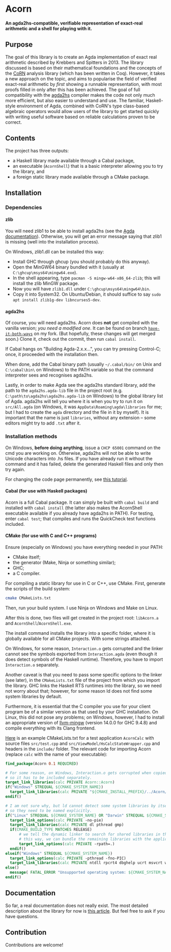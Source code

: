 # Acorn
**An agda2hs-compatible, verifiable representation of exact-real arithmetic
and a shell for playing with it.**

## Purpose

The goal of this library is to create an Agda implementation of exact real arithmetic
described by Krebbers and Spitters in 2013.
The library discussed is based on their mathematical foundations
and the concepts of the [CoRN](https://github.com/coq-community/corn/) analysis library
(which has been written in Coq).
However, it takes a new approach on the topic,
and aims to popularise the field of verified exact-real arithmetic
by _first_ showing a runnable representation,
with most proofs filled in only after this has been achieved.
The goal of full compatibility with the [agda2hs](https://github.com/agda/agda2hs) compiler
makes the code not only much more efficient,
but also easier to understand and use.
The familiar, Haskell-style environment of Agda,
combined with CoRN's type class-based algebraic operators
would allow users of the library
to get started quickly with writing useful software
based on reliable calculations
proven to be correct.

## Contents

The project has three outputs:
- a Haskell library made available through a Cabal package,
- an executable (`AcornShell`) that is a basic interpreter allowing you to try the library, and
- a foreign static library made available through a CMake package.

## Installation

### Dependencies

#### zlib

You will need zlib1 to be able to install agda2hs
(see the [Agda documentation](https://agda.readthedocs.io/en/v2.5.4.1/getting-started/prerequisites.html)).
Otherwise, you will get an error message saying that zlib1 is missing
(well into the installation process).

On Windows, zlib1.dll can be installed this way:
- Install GHC through ghcup (you should probably do this anyway).
- Open the MinGW64 binary bundled with it (usually at `C:\ghcup\msys64\mingw64.exe`).
- In the shell appearing, type `pacman -S mingw-w64-x86_64-zlib`; this will install the zlib MinGW package.
- Now you will have `zlib1.dll` under `C:\ghcup\msys64\mingw64\bin`.
- Copy it into System32.
On Ubuntu/Debian, it should suffice to say `sudo apt install zlib1g-dev libncurses5-dev`.

#### agda2hs

Of course, you will need agda2hs.
Acorn does **not** get compiled with the vanilla version;
_you need a modified one_.
It can be found on branch [`have-it-both-ways`](https://github.com/viktorcsimma/agda2hs/commit/a3c83ad3be876ce0c7aa31157f3107843bf2f465) on my fork.
(But hopefully, these changes will get merged soon.)
Clone it, check out the commit, then run `cabal install`.

If Cabal hangs on "Building Agda-2.x.x...", you can try pressing Control-C;
once, it proceeded with the installation then.

When done, add the Cabal binary path
(usually `~/.cabal/bin/` on Unix and `C:\cabal\bin\` on Windows)
to the PATH variable
so that the command interpreter sees and recognises agda2hs.

Lastly, in order to make Agda see the agda2hs standard library,
add the path to the `agda2hs.agda-lib` file in the project root
(e.g. `C:\path\to\agda2hs\agda2hs.agda-lib` on Windows)
to the global library list of Agda.
agda2hs will tell you where it is when you try to run it on `src/All.agda`
(on Windows, it was `AppData\Roaming\agda\libraries` for me;
but I had to create the `agda` directory and the file in it by myself).
It is important that the name is just `libraries`, without any extension –
some editors might try to add `.txt` after it.

### Installation methods

On Windows, **before doing anything**,
issue a `CHCP 65001` command on the cmd you are working on.
Otherwise, agda2hs will not be able to write Unicode characters
into .hs files.
If you have already run it without the command and it has failed,
delete the generated Haskell files and only then try again.

For changing the code page permanently,
see [this tutorial](https://www.scaledeskit.net/post/How-to-set-default-charset-in-Windows-cmd).

#### Cabal (for use with Haskell packages)

Acorn is a full Cabal package.
It can simply be built with `cabal build`
and installed with `cabal install`
(the latter also makes the AcornShell executable available
if you already have agda2hs in PATH).
For testing, enter `cabal test`;
that compiles and runs the QuickCheck test functions included.

#### CMake (for use with C and C++ programs)

Ensure (especially on Windows) you have everything needed in your PATH:
- CMake itself;
- the generator (Make, Ninja or something similar);
- GHC;
- a C compiler.

For compiling a static library for use in C or C++,
use CMake.
First, generate the scripts of the build system:

```sh
cmake CMakeLists.txt
```

Then, run your build system.
I use Ninja on Windows
and Make on Linux.

After this is done,
two files will get created in the project root:
`libAcorn.a` and `AcornShell`/`AcornShell.exe`.

The install command installs the library into a specific folder,
where it is globally available for all CMake projects.
With some strings attached.

On Windows, for some reason,
`Interaction.o` gets corrupted and
the linker cannot see the symbols exported from `Interaction.agda`
(even though it does detect symbols of the Haskell runtime).
Therefore, you have to import `Interaction.o` separately.

Another caveat is that you need to pass some specific options to the linker
(see later),
in the `CMakeLists.txt` file of the project
from which you import the library.
GHC links the Haskell RTS runtimes into the library, so we need not worry about that;
however, for some reason ld does not find some system libraries by default.

Furthermore, it is essential that the C compiler you use for your client program
be of a similar version
as that used by your GHC installation.
On Linux, this did not pose any problems;
on Windows, however, I had to install an appropriate version of
[llvm-mingw](https://github.com/mstorsjo/llvm-mingw/releases)
(version 14.0.0 for GHC 9.4.8)
and compile everything with its Clang frontend.

[Here](https://github.com/viktorcsimma/acorn-calc/blob/main/CMakeLists.txt)
is an example CMakeLists.txt
for a test application `AcornCalc`
with source files `src/test.cpp` and `src/ViewModel/HsCalcStateWrapper.cpp`
and headers in the `include/` folder.
The relevant code for importing Acorn
(replace `calc` with the name of your executable):

```cmake
find_package(Acorn 0.1 REQUIRED)

# For some reason, on Windows, Interaction.o gets corrupted when copied into the library;
# so it has to be included separately.
target_link_libraries(calc PRIVATE Acorn::Acorn)
if("Windows" STREQUAL ${CMAKE_SYSTEM_NAME})
  target_link_libraries(calc PRIVATE "${CMAKE_INSTALL_PREFIX}/../Acorn/lib/Interaction.o")
endif()

# I am not sure why, but ld cannot detect some system libraries by itself;
# so they need to be named explicitly.
if("Linux" STREQUAL ${CMAKE_SYSTEM_NAME} OR "Darwin" STREQUAL ${CMAKE_SYSTEM_NAME})
  target_link_options(calc PRIVATE -no-pie)
  target_link_libraries(calc PRIVATE dl pthread gmp)
  if(CMAKE_BUILD_TYPE MATCHES RELEASE)
      # we tell the dynamic linker to search for shared libraries in the folder of the executable itself
      # this way, we can bundle the remaining libraries with the application
      target_link_options(calc PRIVATE -rpath=.)
  endif()
elseif("Windows" STREQUAL ${CMAKE_SYSTEM_NAME})
  target_link_options(calc PRIVATE -pthread -fno-PIC)
  target_link_libraries(calc PRIVATE ntdll rpcrt4 dbghelp ucrt msvcrt ws2_32 ucrt winmm)
else()
  message( FATAL_ERROR "Unsupported operating system: ${CMAKE_SYSTEM_NAME}" )
endif()
```

## Documentation

So far, a real documentation does not really exist.
The most detailed description about the library for now
is [this article](http://csimmaviktor.web.elte.hu/acorn.pdf).
But feel free to ask if you have questions.

## Contribution

Contributions are welcome!

